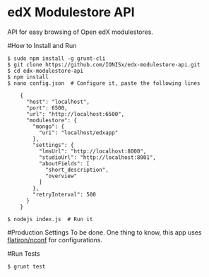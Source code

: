 edX Modulestore API
===================

API for easy browsing of Open edX modulestores.

#How to Install and Run
```
$ sudo npm install -g grunt-cli
$ git clone https://github.com/IONISx/edx-modulestore-api.git
$ cd edx-modulestore-api
$ npm install
$ nano config.json  # Configure it, paste the following lines

    {
      "host": "localhost",
      "port": 6500,
      "url": "http://localhost:6500",
      "modulestore": {
        "mongo": {
          "uri": "localhost/edxapp"
        },
        "settings": {
          "lmsUrl": "http://localhost:8000",
          "studioUrl": "http://localhost:8001",
          "aboutFields": [
            "short_description",
            "overview"
          ]
        },
        "retryInterval": 500
      }
    }
    
$ nodejs index.js  # Run it
```

#Production Settings
To be done. One thing to know, this app uses [flatiron/nconf](https://github.com/flatiron/nconf) for configurations.

#Run Tests
```
$ grunt test
```
